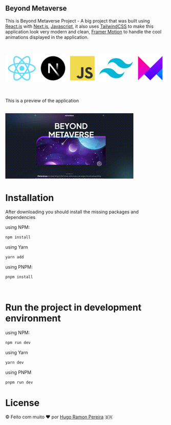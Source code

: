 ## Beyond Metaverse

This is Beyond Metaverse Project - A big project that was built using [React.js](https://reactjs.org/) with [Next.js](https://nextjs.org/), [Javascript](https://www.ecma-international.org/), it also uses [TailwindCSS](https://tailwindcss.com/) to make this application look very modern and clean, [Framer Motion](https://www.framer.com/motion/) to handle the cool animations displayed in the application.

<p>&nbsp;</p>

<p align-items="center" justify-content="center">
<img src="./public/Tech-Stack.png">
</p>

<p>&nbsp;</p>

This is a preview of the application

<br/>

<img src="./public/beyond metaverse.gif" />

<br/>

# Installation

After downloading you should install the missing packages and dependencies

using NPM:

```sh
npm install
```
using Yarn
```sh
yarn add
```
using PNPM:

```sh
pnpm install
```

<br/>

# Run the project in development environment

using NPM:

```sh
npm run dev
```
using Yarn
```sh
yarn dev
```
using PNPM
```sh
pnpm run dev
```


# License
© Feito com muito &#10084; por [Hugo Ramon Pereira](https://www.linkedin.com/in/hugo-ramon-pereira/) 🇧🇷
